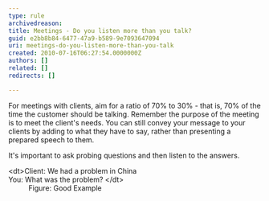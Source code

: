 ```yaml
---
type: rule
archivedreason: 
title: Meetings - Do you listen more than you talk?
guid: e2bb8b84-6477-47a9-b589-9e7093647094
uri: meetings-do-you-listen-more-than-you-talk
created: 2010-07-16T06:27:54.0000000Z
authors: []
related: []
redirects: []

---
```


For meetings with clients, aim for a ratio of 70% to 30% - that is, 70% of the time the customer should be talking. Remember the purpose of the meeting is to meet the client's needs. You can still convey your message to your clients by adding to what they have to say, rather than presenting a prepared speech to them.  
<!--endintro-->

It's important to ask probing questions and then listen to the answers.
<dl class="good">    &lt;dt&gt;Client&#58; We had a problem in China <br>
    You&#58; What was the problem? &lt;/dt&gt;
    <dd>Figure&#58; Good Example </dd></dl>
